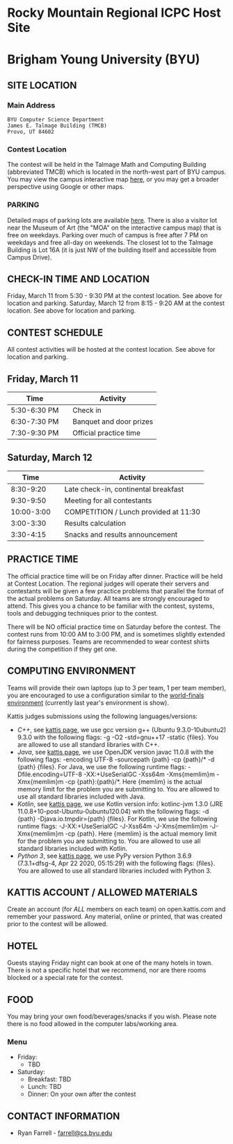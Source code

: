 # Rocky Mountain Regional ICPC Host Site

# Brigham Young University (BYU)

## SITE LOCATION

### Main Address

```
BYU Computer Science Department
James E. Talmage Building (TMCB)
Provo, UT 84602
```

### Contest Location

The contest will be held in the Talmage Math and Computing Building (abbreviated TMCB) which is located in the north-west part of BYU campus. You may view the campus interactive map [here](https://map.byu.edu), or you may get a broader perspective using Google or other maps.

### PARKING

Detailed maps of parking lots are available [here](https://map.byu.edu).  There is also a visitor lot near the Museum of Art (the "MOA" on the interactive campus map) that is free on weekdays.  Parking over much of campus is free after 7 PM on weekdays and free all-day on weekends.  The closest lot to the Talmage Building is Lot 16A (it is just NW of the building itself and accessible from Campus Drive).

## CHECK-IN TIME AND LOCATION

Friday, March 11 from 5:30 - 9:30 PM at the contest location. See above for location and parking.
Saturday, March 12 from 8:15 - 9:20 AM at the contest location. See above for location and parking.

## CONTEST SCHEDULE

All contest activities will be hosted at the contest location. See above for location and parking.

## Friday, March 11

| Time         |     | Activity                |
| ------------ | --- | ----------------------- |
| 5:30-6:30 PM |     | Check in                |
| 6:30-7:30 PM |     | Banquet and door prizes |
| 7:30-9:30 PM |     | Official practice time  |

## Saturday, March 12

| Time       |     | Activity                              |
| ---------- | --- | ------------------------------------- |
| 8:30-9:20  |     | Late check-in, continental breakfast  |
| 9:30-9:50  |     | Meeting for all contestants           |
| 10:00-3:00 |     | COMPETITION / Lunch provided at 11:30 |
| 3:00-3:30  |     | Results calculation                   |
| 3:30-4:15  |     | Snacks and results announcement       |

## PRACTICE TIME

The official practice time will be on Friday after dinner. Practice will be held at Contest Location. The regional judges will operate their servers and contestants will be given a few practice problems that parallel the format of the actual problems on Saturday. All teams are strongly encouraged to attend. This gives you a chance to be familiar with the contest, systems, tools and debugging techniques prior to the contest.

There will be NO official practice time on Saturday before the contest.
The contest runs from 10:00 AM to 3:00 PM, and is sometimes slightly extended for fairness purposes. Teams are recommended to wear contest shirts during the competition if they get one.

## COMPUTING ENVIRONMENT

Teams will provide their own laptops (up to 3 per team, 1 per team member), you are encouraged to use a configuration similar to the [world-finals environment](https://docs.icpc.global/worldfinals-programming-environment/) (currently last year's environment is show).

Kattis judges submissions using the following languages/versions:
   * *C++*, see [kattis page](https://open.kattis.com/help/cpp), we use gcc version g++ (Ubuntu 9.3.0-10ubuntu2) 9.3.0 with the following flags: -g -O2 -std=gnu++17 -static {files}.  You are allowed to use all standard libraries with C++.
   * *Java*, see [kattis page](https://open.kattis.com/help/java), we use OpenJDK version javac 11.0.8 with the following flags: -encoding UTF-8 -sourcepath {path} -cp {path}/* -d {path} {files}.  For Java, we use the following runtime flags: -Dfile.encoding=UTF-8 -XX:+UseSerialGC -Xss64m -Xms{memlim}m -Xmx{memlim}m -cp {path}:{path}/*.  Here {memlim} is the actual memory limit for the problem you are submitting to.  You are allowed to use all standard libraries included with Java.
   * *Kotlin*, see [kattis page](https://open.kattis.com/help/kotlin), we use Kotlin version info: kotlinc-jvm 1.3.0 (JRE 11.0.8+10-post-Ubuntu-0ubuntu120.04) with the following flags: -d {path} -Djava.io.tmpdir={path} {files}.  For Kotlin, we use the following runtime flags: -J-XX:+UseSerialGC -J-Xss64m -J-Xms{memlim}m -J-Xmx{memlim}m -cp {path}.  Here {memlim} is the actual memory limit for the problem you are submitting to.  You are allowed to use all standard libraries included with Kotlin.
   * *Python 3*, see [kattis page](https://open.kattis.com/help/python3), we use PyPy version Python 3.6.9 (7.3.1+dfsg-4, Apr 22 2020, 05:15:29) with the following flags: {files}.  You are allowed to use all standard libraries included with Python 3.

## KATTIS ACCOUNT / ALLOWED MATERIALS

Create an account (for *ALL* members on each team) on open.kattis.com and remember your password.
Any material, online or printed, that was created prior to the contest will be allowed.

## HOTEL

Guests staying Friday night can book at one of the many hotels in town. There is not a specific hotel that we recommend, nor are there rooms blocked or a special rate for the contest.

## FOOD

You may bring your own food/beverages/snacks if you wish. Please note there is no food allowed in the computer labs/working area.



### Menu

- Friday:
    - TBD
- Saturday:
    -  Breakfast: TBD
    -  Lunch: TBD
    -  Dinner: On your own after the contest

## CONTACT INFORMATION

- Ryan Farrell - [farrell@cs.byu.edu](mailto:farrell@cs.byu.edu)
